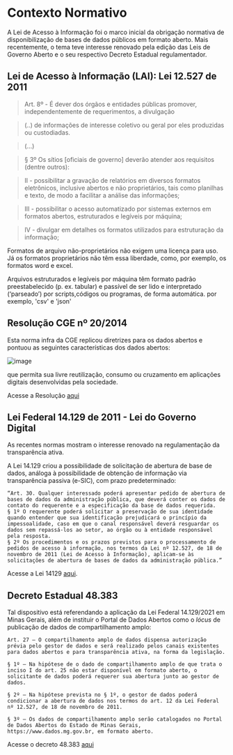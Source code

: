 # Contexto Normativo

A Lei de Acesso à Informação foi o marco inicial da obrigação normativa de disponibilização de bases de dados públicos em formato aberto. Mais recentemente, o tema teve interesse renovado pela edição das Leis de Governo Aberto e o seu respectivo Decreto Estadual regulamentador.

## Lei de Acesso à Informação (LAI): Lei 12.527 de 2011

> Art. 8º -  É dever dos órgãos e entidades públicas promover, independentemente de requerimentos, a divulgação 

> (..) de informações de interesse coletivo ou geral por eles produzidas ou custodiadas. 

> (...)

> § 3º  Os sítios [oficiais de governo] deverão atender aos requisitos (dentre outros):

> II - possibilitar a gravação de relatórios em diversos formatos eletrônicos, inclusive abertos e não proprietários, tais como planilhas e texto, de modo a facilitar a análise das informações;

> III - possibilitar o acesso automatizado por sistemas externos em formatos abertos, estruturados e legíveis por máquina;

> IV - divulgar em detalhes os formatos utilizados para estruturação da informação;


Formatos de arquivo não-proprietários não exigem uma licença para uso. Já os formatos proprietários não têm essa liberdade, como, por exemplo, os formatos word e excel.

Arquivos estruturados e legíveis por máquina têm formato padrão preestabelecido (p. ex. tabular) e passível de ser lido e interpretado (‘parseado’) por scripts,códigos ou programas, de forma automática. por exemplo, 'csv' e 'json' 

## Resolução CGE nº 20/2014

Esta norma infra da CGE replicou diretrizes para os dados abertos e pontuou as seguintes características dos dados abertos:

![image](https://user-images.githubusercontent.com/52294411/226441755-5e582e2b-5e89-4454-bccd-7702a2f1e22c.png)

que permita sua livre reutilização, consumo ou cruzamento em aplicações digitais desenvolvidas pela sociedade.

Acesse a Resolução [aqui](http://pesquisalegislativa.mg.gov.br/LegislacaoCompleta.aspx?cod=171158)


## Lei Federal 14.129 de 2011 - Lei do Governo Digital 

As recentes normas mostram o interesse renovado na regulamentação da transparência ativa. 

A Lei 14.129 criou a possibilidade de solicitação de abertura de base de dados, análoga à possibilidade de obtenção de informação via transparência passiva (e-SIC), com prazo predeterminado:
````
“Art. 30. Qualquer interessado poderá apresentar pedido de abertura de bases de dados da administração pública, que deverá conter os dados de contato do requerente e a especificação da base de dados requerida.
§ 1º O requerente poderá solicitar a preservação de sua identidade quando entender que sua identificação prejudicará o princípio da impessoalidade, caso em que o canal responsável deverá resguardar os dados sem repassá-los ao setor, ao órgão ou à entidade responsável pela resposta.
§ 2º Os procedimentos e os prazos previstos para o processamento de pedidos de acesso à informação, nos termos da Lei nº 12.527, de 18 de novembro de 2011 (Lei de Acesso à Informação), aplicam-se às solicitações de abertura de bases de dados da administração pública.”
````

Acesse a Lei 14129 [aqui](https://www.in.gov.br/en/web/dou/-/lei-n-14.129-de-29-de-marco-de-2021-311282132).


## Decreto Estadual 48.383

Tal dispositivo está referendando a aplicação da Lei Federal 14.129/2021 em Minas Gerais, além de instituir o Portal de Dados Abertos como o _lócus_ de publicação de dados de compartilhamento amplo:

````
Art. 27 – O compartilhamento amplo de dados dispensa autorização prévia pelo gestor de dados e será realizado pelos canais existentes para dados abertos e para transparência ativa, na forma da legislação.

§ 1º – Na hipótese de o dado de compartilhamento amplo de que trata o inciso I do art. 25 não estar disponível em formato aberto, o solicitante de dados poderá requerer sua abertura junto ao gestor de dados.

§ 2º – Na hipótese prevista no § 1º, o gestor de dados poderá condicionar a abertura de dados nos termos do art. 12 da Lei Federal nº 12.527, de 18 de novembro de 2011.

§ 3º – Os dados de compartilhamento amplo serão catalogados no Portal de Dados Abertos do Estado de Minas Gerais, https://www.dados.mg.gov.br, em formato aberto.
````

Acesse o decreto 48.383 [aqui](https://www.almg.gov.br/consulte/legislacao/completa/completa.html?tipo=DEC&num=48383&comp=&ano=2022)

